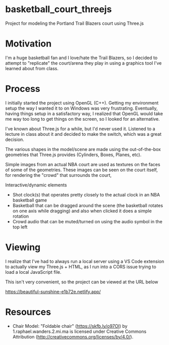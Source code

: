 # basketball_court_threejs

Project for modeling the Portland Trail Blazers court using Three.js

# Motivation
I'm a huge basketball fan and I love/hate the Trail Blazers, so I decided to attempt to "replicate" the court/arena they play in using a graphics tool I've learned about from class.

# Process
I initially started the project using OpenGL (C++). Getting my environment setup the way I wanted it to on Windows was very frustrating. Eventually, having things setup in a satisfactory way, I realized that OpenGL would take me way too long to get things on the screen, so I looked for an alternative.

I've known about Three.js for a while, but I'd never used it. Listened to a lecture in class about it and decided to make the switch, which was a great decision.

The various shapes in the model/scene are made using the out-of-the-box geometries that Three.js provides (Cylinders, Boxes, Planes, etc). 

Simple images from an actual NBA court are used as textures on the faces of some of the geometries. These images can be seen on the court itself, for rendering the "crowd" that surrounds the court, 

Interactive/dynamic elements
- Shot clock(s) that operates pretty closely to the actual clock in an NBA basketball game
- Basketball that can be dragged around the scene (the basketball rotates on one axis while dragging) and also when clicked it does a simple rotation
- Crowd audio that can be muted/turned on using the audio symbol in the top left

# Viewing
I realize that I've had to always run a local server using a VS Code extension to actually view my Three.js + HTML, as I run into a CORS issue trying to load a local JavaScript file.

This isn't very convenient, so the project can be viewed at the URL below

https://beautiful-sunshine-e1b72e.netlify.app/

# Resources
- Chair Model: "Foldable chair" (https://skfb.ly/o97OI) by 1.raphael.wanders.2.mi.ma is licensed under Creative Commons Attribution (http://creativecommons.org/licenses/by/4.0/).
